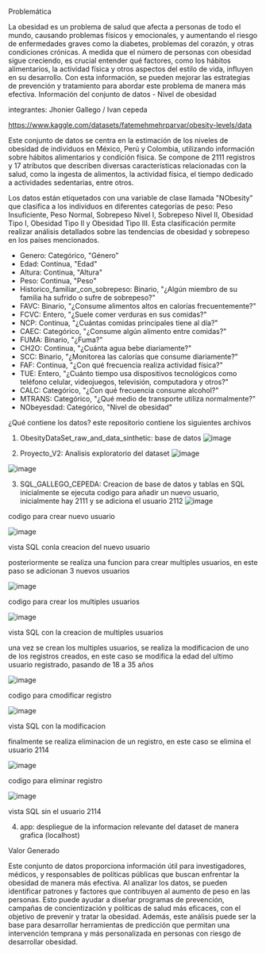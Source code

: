 Problemática

La obesidad es un problema de salud que afecta a personas de todo el mundo, causando problemas físicos y emocionales, y aumentando el riesgo de enfermedades graves como la diabetes, problemas del corazón, y otras condiciones crónicas. A medida que el número de personas con obesidad sigue creciendo, es crucial entender qué factores, como los hábitos alimentarios, la actividad física y otros aspectos del estilo de vida, influyen en su desarrollo. Con esta información, se pueden mejorar las estrategias de prevención y tratamiento para abordar este problema de manera más efectiva.
Información del conjunto de datos - Nivel de obesidad

integrantes: Jhonier Gallego / Ivan cepeda

https://www.kaggle.com/datasets/fatemehmehrparvar/obesity-levels/data

Este conjunto de datos se centra en la estimación de los niveles de obesidad de individuos en México, Perú y Colombia, utilizando información sobre hábitos alimentarios y condición física. Se compone de 2111 registros y 17 atributos que describen diversas características relacionadas con la salud, como la ingesta de alimentos, la actividad física, el tiempo dedicado a actividades sedentarias, entre otros.

Los datos están etiquetados con una variable de clase llamada "NObesity" que clasifica a los individuos en diferentes categorías de peso: Peso Insuficiente, Peso Normal, Sobrepeso Nivel I, Sobrepeso Nivel II, Obesidad Tipo I, Obesidad Tipo II y Obesidad Tipo III. Esta clasificación permite realizar análisis detallados sobre las tendencias de obesidad y sobrepeso en los países mencionados.

- Genero: Categórico, "Género"
- Edad: Continua, "Edad"
- Altura: Continua, "Altura"
- Peso: Continua, "Peso"
- Historico_familiar_con_sobrepeso: Binario, "¿Algún miembro de su familia ha sufrido o sufre de sobrepeso?"
- FAVC: Binario, "¿Consume alimentos altos en calorías frecuentemente?"
- FCVC: Entero, "¿Suele comer verduras en sus comidas?"
- NCP: Continua, "¿Cuántas comidas principales tiene al día?"
- CAEC: Categórico, "¿Consume algún alimento entre comidas?"
- FUMA: Binario, "¿Fuma?"
- CH2O: Continua, "¿Cuánta agua bebe diariamente?"
- SCC: Binario, "¿Monitorea las calorías que consume diariamente?"
- FAF: Continua, "¿Con qué frecuencia realiza actividad física?"
- TUE: Entero, "¿Cuánto tiempo usa dispositivos tecnológicos como teléfono celular, videojuegos, televisión, computadora y otros?"
- CALC: Categórico, "¿Con qué frecuencia consume alcohol?"
- MTRANS: Categórico, "¿Qué medio de transporte utiliza normalmente?"
- NObeyesdad: Categórico, "Nivel de obesidad"

¿Qué contiene los datos?
este repositorio contiene los siguientes archivos

1) ObesityDataSet_raw_and_data_sinthetic: base de datos
![image](https://github.com/user-attachments/assets/e17c8a1f-f1c7-44c1-879d-ae397657a7d2)


2) Proyecto_V2: Analisis exploratorio del dataset
![image](https://github.com/user-attachments/assets/587ab723-595e-43f6-bf36-97dc95ede409)

![image](https://github.com/user-attachments/assets/1af96f86-d423-4b5a-b5f4-449ad950dc4b)




3) SQL_GALLEGO_CEPEDA: Creacion de base de datos y tablas en SQL
inicialmente se ejecuta codigo para añadir un nuevo usuario, inicialmente hay 2111 y se adiciona el usuario 2112
![image](https://github.com/user-attachments/assets/501c7403-4512-48c8-9c48-cd378a3d7753)

codigo para crear nuevo usuario

![image](https://github.com/user-attachments/assets/037f0345-a13d-4082-bd7a-c796be61d17e)

vista SQL conla creacion del nuevo usuario

posteriormente se realiza una funcion para crear multiples usuarios, en este paso se adicionan 3 nuevos usuarios

![image](https://github.com/user-attachments/assets/0442e832-0534-486d-882b-2f9dfd05e1d2)

codigo para crear los multiples usuarios

![image](https://github.com/user-attachments/assets/175abe6c-6589-4114-94f5-76d46eef07c0)

vista SQL con la creacion de multiples usuarios

una vez se crean los multiples usuarios, se realiza la modificacion de uno de los registros creados, en este caso se modifica la edad del ultimo usuario registrado, pasando de 18 a 35 años

![image](https://github.com/user-attachments/assets/83ca79ec-186c-4a43-931c-0a23c57e9724)

codigo para cmodificar registro

![image](https://github.com/user-attachments/assets/463e301b-e550-44b9-b6a6-c985c0b3d70f)

vista SQL con la modificacion

finalmente se realiza eliminacion de un registro, en este caso se elimina el usuario 2114

![image](https://github.com/user-attachments/assets/018aa511-11a2-46f7-b3a0-603113b4b405)

codigo para eliminar registro

![image](https://github.com/user-attachments/assets/b98d381b-6c17-45c3-ab90-08b9ec1bb0a7)

vista SQL sin el usuario 2114


4) app: despliegue de la informacion relevante del dataset de manera grafica (localhost)


Valor Generado

Este conjunto de datos proporciona información útil para investigadores, médicos, y responsables de políticas públicas que buscan enfrentar la obesidad de manera más efectiva. Al analizar los datos, se pueden identificar patrones y factores que contribuyen al aumento de peso en las personas. Esto puede ayudar a diseñar programas de prevención, campañas de concientización y políticas de salud más eficaces, con el objetivo de prevenir y tratar la obesidad. Además, este análisis puede ser la base para desarrollar herramientas de predicción que permitan una intervención temprana y más personalizada en personas con riesgo de desarrollar obesidad.
